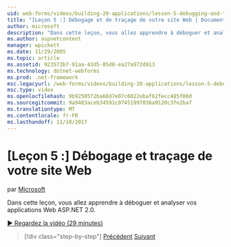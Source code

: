 ```yaml
---
uid: web-forms/videos/building-20-applications/lesson-5-debugging-and-tracing-your-website
title: "[Leçon 5 :] Débogage et de traçage de votre site Web | Documents Microsoft"
author: microsoft
description: "Dans cette leçon, vous allez apprendre à déboguer et analyser vos applications Web ASP.NET 2.0."
ms.author: aspnetcontent
manager: wpickett
ms.date: 11/29/2005
ms.topic: article
ms.assetid: 923573b7-91aa-43d5-85d8-ea27a972d913
ms.technology: dotnet-webforms
ms.prod: .net-framework
msc.legacyurl: /web-forms/videos/building-20-applications/lesson-5-debugging-and-tracing-your-website
msc.type: video
ms.openlocfilehash: 9b92505f2ba68d7e07c6022ebaf62fecc485f00d
ms.sourcegitcommit: 9a9483aceb34591c97451997036a9120c3fe2baf
ms.translationtype: MT
ms.contentlocale: fr-FR
ms.lasthandoff: 11/10/2017
---
```

<a name="lesson-5-debugging-and-tracing-your-website"></a>[Leçon 5 :] Débogage et traçage de votre site Web
====================
par [Microsoft](https://github.com/microsoft)

Dans cette leçon, vous allez apprendre à déboguer et analyser vos applications Web ASP.NET 2.0.

[&#9654; Regardez la vidéo (29 minutes)](https://channel9.msdn.com/Blogs/ASP-NET-Site-Videos/lesson-5-debugging-and-tracing-your-website)

>[!div class="step-by-step"]
[Précédent](lesson-4-understanding-web-application-state.md)
[Suivant](lesson-6-working-with-stylesheets-and-master-pages.md)
